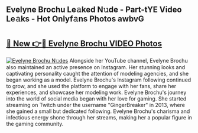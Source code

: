 ## Evelyne Brochu Le𝚊ked N𝚞de - Part-tYE Video Le𝚊ks - Hot Onlyf𝚊ns Photos awbvG

# <h2><a href="http://ac54857.deff.icu/?id=Evelyne+Brochu">🔗 New 👉🔴 Evelyne Brochu VIDEO Photos</a></h2>

[![Evelyne Brochu N𝚞des](https://i.imgur.com/rIISA9y.gif)](http://ac54857.deff.icu/?id=Evelyne+Brochu)
Alongside her YouTube channel, Evelyne Brochu also maintained an active presence on Instagram. Her stunning looks and captivating personality caught the attention of modeling agencies, and she began working as a model. Evelyne Brochu's Instagram following continued to grow, and she used the platform to engage with her fans, share her experiences, and showcase her modeling work. Evelyne Brochu's journey into the world of social media began with her love for gaming. She started streaming on Twitch under the username "GingerBreaker" in 2013, where she gained a small but dedicated following. Evelyne Brochu's charisma and infectious energy shone through her streams, making her a popular figure in the gaming community.
